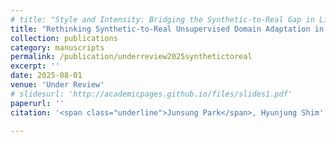 ```yaml
---
# title: "Style and Intensity: Bridging the Synthetic-to-Real Gap in LiDAR Semantic Segmentation"
title: "Rethinking Synthetic-to-Real Unsupervised Domain Adaptation in LiDAR Semantic Segmentation"
collection: publications
category: manuscripts
permalink: /publication/underreview2025synthetictoreal
excerpt: ''
date: 2025-08-01
venue: 'Under Review'
# slidesurl: 'http://academicpages.github.io/files/slides1.pdf'
paperurl: ''
citation: '<span class="underline">Junsung Park</span>, Hyunjung Shim'

---
```


<!-- The contents above will be part of a list of publications, if the user clicks the link for the publication than the contents of section will be rendered as a full page, allowing you to provide more information about the paper for the reader. When publications are displayed as a single page, the contents of the above "citation" field will automatically be included below this section in a smaller font. -->